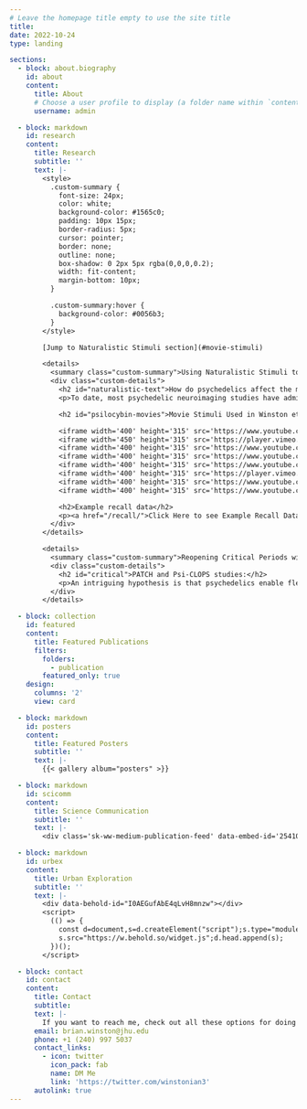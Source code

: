 ```yaml
---
# Leave the homepage title empty to use the site title
title:
date: 2022-10-24
type: landing

sections:
  - block: about.biography
    id: about
    content:
      title: About
      # Choose a user profile to display (a folder name within `content/authors/`)
      username: admin

  - block: markdown
    id: research
    content:
      title: Research
      subtitle: ''
      text: |-
        <style>
          .custom-summary {
            font-size: 24px;
            color: white;
            background-color: #1565c0;
            padding: 10px 15px;
            border-radius: 5px;
            cursor: pointer;
            border: none;
            outline: none;
            box-shadow: 0 2px 5px rgba(0,0,0,0.2);
            width: fit-content;
            margin-bottom: 10px;
          }

          .custom-summary:hover {
            background-color: #0056b3;
          }
        </style>

        [Jump to Naturalistic Stimuli section](#movie-stimuli)

        <details>
          <summary class="custom-summary">Using Naturalistic Stimuli to Probe the Cognitive and Neural Effects of Psychedelics</summary>
          <div class="custom-details">
            <h2 id="naturalistic-text">How do psychedelics affect the mind and brain in real-world scenarios?</h2>
            <p>To date, most psychedelic neuroimaging studies have administered drugs to people lying down with their eyes closed. Using these data, the field has built theories and models for how psychedelics alter thoughts, behavior, and brain activity with the assumption that these models will generalize across contexts. During most of waking life, however, people have their eyes open, they process information, interact with other people, and solve problems. Anecdotally, psychedelic effects are different in these states, but the field has not yet characterized how. I record people’s brain activity while they watch movies. Movies simulate many features of real life such as movement through space, social interaction, emotional changes, and narrative structure. These data allow us to probe how psychedelics modulate perception, emotional responses, memory, causal judgment, and much more.</p>

            <h2 id="psilocybin-movies">Movie Stimuli Used in Winston et. al, 2025 (in prep):</h2>

            <iframe width='400' height='315' src='https://www.youtube.com/embed/hSqfxILsKRk' frameborder='0' allow='accelerometer; autoplay; clipboard-write; encrypted-media; gyroscope; picture-in-picture' allowfullscreen></iframe>
            <iframe width='450' height='315' src='https://player.vimeo.com/video/124807425?h=69f52cad4d&title=0&byline=0&portrait=0' frameborder='0' allow='accelerometer; autoplay; clipboard-write; encrypted-media; gyroscope; picture-in-picture' allowfullscreen></iframe>
            <iframe width='400' height='315' src='https://www.youtube.com/embed/LIsDtHTklrE' frameborder='0' allow='accelerometer; autoplay; clipboard-write; encrypted-media; gyroscope; picture-in-picture' allowfullscreen></iframe>
            <iframe width='400' height='315' src='https://www.youtube.com/embed/NBVCIgfyciA' frameborder='0' allow='accelerometer; autoplay; clipboard-write; encrypted-media; gyroscope; picture-in-picture' allowfullscreen></iframe>
            <iframe width='400' height='315' src='https://www.youtube.com/embed/XrqSF2OOz_M' frameborder='0' allow='accelerometer; autoplay; clipboard-write; encrypted-media; gyroscope; picture-in-picture' allowfullscreen></iframe>
            <iframe width='400' height='315' src='https://player.vimeo.com/video/270992364?h=15b4603141' frameborder='0' allow='accelerometer; autoplay; clipboard-write; encrypted-media; gyroscope; picture-in-picture' allowfullscreen></iframe>
            <iframe width='400' height='315' src='https://www.youtube.com/embed/yHXLFk8p9WU' frameborder='0' allow='accelerometer; autoplay; clipboard-write; encrypted-media; gyroscope; picture-in-picture' allowfullscreen></iframe>
            <iframe width='400' height='315' src='https://www.youtube.com/embed/VSR88ULkxIY' frameborder='0' allow='accelerometer; autoplay; clipboard-write; encrypted-media; gyroscope; picture-in-picture' allowfullscreen></iframe>    

            <h2>Example recall data</h2>
            <p><a href="/recall/">Click Here to see Example Recall Data</a></p>
          </div>
        </details>

        <details>
          <summary class="custom-summary">Reopening Critical Periods with Psychedelics</summary>
          <div class="custom-details">
            <h2 id="critical">PATCH and Psi-CLOPS studies:</h2>
            <p>An intriguing hypothesis is that psychedelics enable flexible and durable behavioral changes by transiently increasing the malleability of neural circuits. We are testing this hypothesis in rodent and human models.</p>
          </div>
        </details>

  - block: collection
    id: featured
    content:
      title: Featured Publications
      filters:
        folders:
          - publication
        featured_only: true
    design:
      columns: '2'
      view: card

  - block: markdown
    id: posters
    content:
      title: Featured Posters
      subtitle: ''
      text: |-
        {{< gallery album="posters" >}}

  - block: markdown
    id: scicomm
    content:
      title: Science Communication
      subtitle: ''
      text: |-
        <div class='sk-ww-medium-publication-feed' data-embed-id='25410619'></div><script src='https://widgets.sociablekit.com/medium-publication-feed/widget.js' async defer></script>

  - block: markdown
    id: urbex
    content:
      title: Urban Exploration
      subtitle: ''
      text: |-
        <div data-behold-id="I0AEGufAbE4qLvH8mnzw"></div>
        <script>
          (() => {
            const d=document,s=d.createElement("script");s.type="module";
            s.src="https://w.behold.so/widget.js";d.head.append(s);
          })();
        </script>

  - block: contact
    id: contact
    content:
      title: Contact
      subtitle:
      text: |-
        If you want to reach me, check out all these options for doing that:
      email: brian.winston@jhu.edu  
      phone: +1 (240) 997 5037
      contact_links:
        - icon: twitter
          icon_pack: fab
          name: DM Me
          link: 'https://twitter.com/winstonian3'
      autolink: true
---
```

